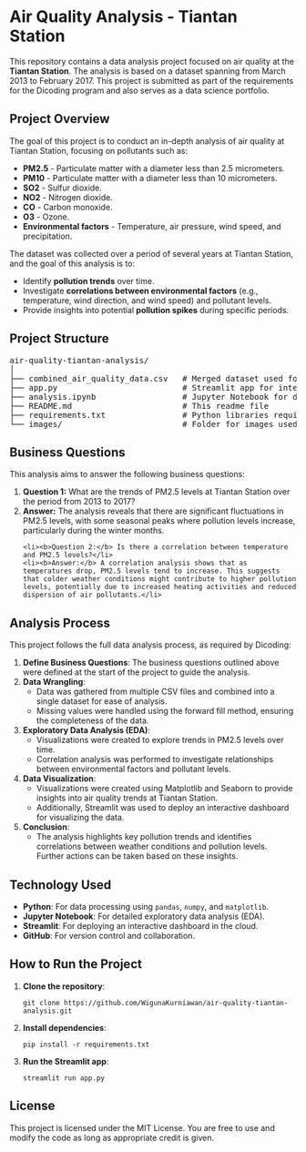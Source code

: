 <h1>Air Quality Analysis - Tiantan Station</h1>

<p>This repository contains a data analysis project focused on air quality at the <b>Tiantan Station</b>. The analysis is based on a dataset spanning from March 2013 to February 2017. This project is submitted as part of the requirements for the Dicoding program and also serves as a data science portfolio.</p>

<h2>Project Overview</h2>
<p>The goal of this project is to conduct an in-depth analysis of air quality at Tiantan Station, focusing on pollutants such as:</p>
<ul>
    <li><b>PM2.5</b> - Particulate matter with a diameter less than 2.5 micrometers.</li>
    <li><b>PM10</b> - Particulate matter with a diameter less than 10 micrometers.</li>
    <li><b>SO2</b> - Sulfur dioxide.</li>
    <li><b>NO2</b> - Nitrogen dioxide.</li>
    <li><b>CO</b> - Carbon monoxide.</li>
    <li><b>O3</b> - Ozone.</li>
    <li><b>Environmental factors</b> - Temperature, air pressure, wind speed, and precipitation.</li>
</ul>
<p>The dataset was collected over a period of several years at Tiantan Station, and the goal of this analysis is to:</p>
<ul>
    <li>Identify <b>pollution trends</b> over time.</li>
    <li>Investigate <b>correlations between environmental factors</b> (e.g., temperature, wind direction, and wind speed) and pollutant levels.</li>
    <li>Provide insights into potential <b>pollution spikes</b> during specific periods.</li>
</ul>

<h2>Project Structure</h2>
<pre>
air-quality-tiantan-analysis/
│
├── combined_air_quality_data.csv   # Merged dataset used for analysis
├── app.py                          # Streamlit app for interactive visualization
├── analysis.ipynb                  # Jupyter Notebook for detailed data analysis
├── README.md                       # This readme file
├── requirements.txt                # Python libraries required for the project
└── images/                         # Folder for images used in README or Streamlit
</pre>

<h2>Business Questions</h2>
<p>This analysis aims to answer the following business questions:</p>
<ol>
    <li><b>Question 1:</b> What are the trends of PM2.5 levels at Tiantan Station over the period from 2013 to 2017?</li>
    <li><b>Answer:</b> The analysis reveals that there are significant fluctuations in PM2.5 levels, with some seasonal peaks where pollution levels increase, particularly during the winter months.</li>
    
    <li><b>Question 2:</b> Is there a correlation between temperature and PM2.5 levels?</li>
    <li><b>Answer:</b> A correlation analysis shows that as temperatures drop, PM2.5 levels tend to increase. This suggests that colder weather conditions might contribute to higher pollution levels, potentially due to increased heating activities and reduced dispersion of air pollutants.</li>
</ol>

<h2>Analysis Process</h2>
<p>This project follows the full data analysis process, as required by Dicoding:</p>
<ol>
    <li><b>Define Business Questions</b>: The business questions outlined above were defined at the start of the project to guide the analysis.</li>
    <li><b>Data Wrangling</b>: 
        <ul>
            <li>Data was gathered from multiple CSV files and combined into a single dataset for ease of analysis.</li>
            <li>Missing values were handled using the forward fill method, ensuring the completeness of the data.</li>
        </ul>
    </li>
    <li><b>Exploratory Data Analysis (EDA)</b>: 
        <ul>
            <li>Visualizations were created to explore trends in PM2.5 levels over time.</li>
            <li>Correlation analysis was performed to investigate relationships between environmental factors and pollutant levels.</li>
        </ul>
    </li>
    <li><b>Data Visualization</b>: 
        <ul>
            <li>Visualizations were created using Matplotlib and Seaborn to provide insights into air quality trends at Tiantan Station.</li>
            <li>Additionally, Streamlit was used to deploy an interactive dashboard for visualizing the data.</li>
        </ul>
    </li>
    <li><b>Conclusion</b>: 
        <ul>
            <li>The analysis highlights key pollution trends and identifies correlations between weather conditions and pollution levels. Further actions can be taken based on these insights.</li>
        </ul>
    </li>
</ol>

<h2>Technology Used</h2>
<ul>
    <li><b>Python</b>: For data processing using <code>pandas</code>, <code>numpy</code>, and <code>matplotlib</code>.</li>
    <li><b>Jupyter Notebook</b>: For detailed exploratory data analysis (EDA).</li>
    <li><b>Streamlit</b>: For deploying an interactive dashboard in the cloud.</li>
    <li><b>GitHub</b>: For version control and collaboration.</li>
</ul>

<h2>How to Run the Project</h2>
<ol>
    <li><b>Clone the repository</b>:
        <pre><code>git clone https://github.com/WigunaKurniawan/air-quality-tiantan-analysis.git</code></pre>
    </li>
    <li><b>Install dependencies</b>:
        <pre><code>pip install -r requirements.txt</code></pre>
    </li>
    <li><b>Run the Streamlit app</b>:
        <pre><code>streamlit run app.py</code></pre>
    </li>
</ol>

<h2>License</h2>
<p>This project is licensed under the MIT License. You are free to use and modify the code as long as appropriate credit is given.</p>
